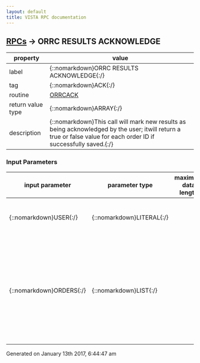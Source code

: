 ```yaml
---
layout: default
title: VISTA RPC documentation
---
```




## [RPCs](TableOfContent.md) &#8594; ORRC RESULTS ACKNOWLEDGE 

 property | value 
--- | --- 
 label | {::nomarkdown}ORRC RESULTS ACKNOWLEDGE{:/}
 tag | {::nomarkdown}ACK{:/}
 routine | [ORRCACK](http://code.osehra.org/dox/Routine_ORRCACK_source.html)
 return value type | {::nomarkdown}ARRAY{:/}
 description | {::nomarkdown}This call will mark new results as being acknowledged by the user; itwill return a true or false value for each order ID if successfully saved.{:/}

### Input Parameters

| input parameter | parameter type | maximum data length | required | description | 
| --- | --- | --- | --- | --- | 
| {::nomarkdown}USER{:/} | {::nomarkdown}LITERAL{:/} |  | {::nomarkdown}true{:/} | {::nomarkdown}This is the pointer to the user in the New Person file #200.{:/} | 
| {::nomarkdown}ORDERS{:/} | {::nomarkdown}LIST{:/} |  | {::nomarkdown}true{:/} | {::nomarkdown}This is the list of order ID's whose results may be acknowledged, in theform \ORR:###^1\ where ### is the order number from file #100 and thesecond ^-piece is either 1 or 0 if the order was acknowledged.{:/} | 




 Generated on January 13th 2017, 6:44:47 am